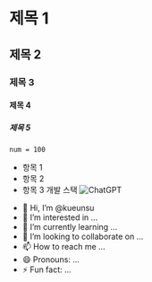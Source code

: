 # 제목 1
## 제목 2
### 제목 3
#### 제목 4
##### 제목 5

`num = 100`
* 항목 1
* 항목 2
* 항목 3
개발 스택
![ChatGPT](https://img.shields.io/badge/chatGPT-74aa9c?style=for-the-badge&logo=openai&logoColor=white)
- 👋 Hi, I’m @kueunsu
- 👀 I’m interested in ...
- 🌱 I’m currently learning ...
- 💞️ I’m looking to collaborate on ...
- 📫 How to reach me ...
- 😄 Pronouns: ...
- ⚡ Fun fact: ...

<!---
kueunsu/kueunsu is a ✨ special ✨ repository because its `README.md` (this file) appears on your GitHub profile.
You can click the Preview link to take a look at your changes.
--->
